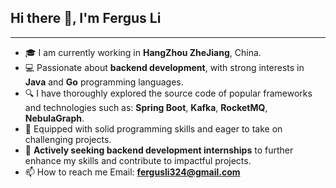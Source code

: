 ## Hi there 👋, I'm Fergus Li
----
- 🎓 I am currently working in **HangZhou ZheJiang**, China.  
- 💻 Passionate about **backend development**, with strong interests in **Java** and **Go** programming languages.  
- 🔍 I have thoroughly explored the source code of popular frameworks and technologies such as: **Spring Boot**, **Kafka**, **RocketMQ**, **NebulaGraph**.  
- 🚀 Equipped with solid programming skills and eager to take on challenging projects.  
- 🌱 **Actively seeking backend development internships** to further enhance my skills and contribute to impactful projects.  
- 📫 How to reach me Email: [**fergusli324@gmail.com**](fergusli324@gamil.com)
